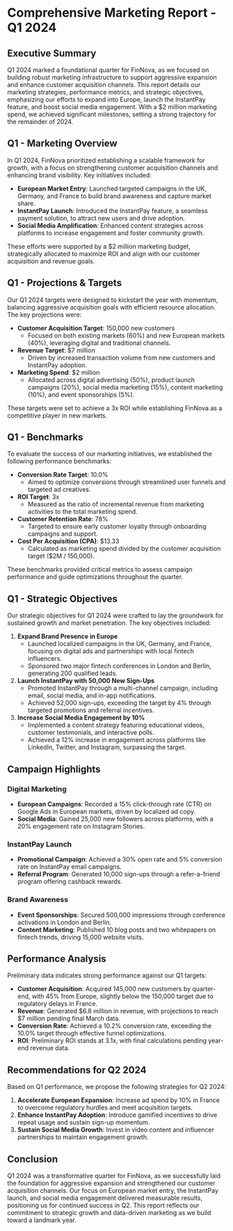 # Comprehensive Marketing Report - Q1 2024

## Executive Summary
Q1 2024 marked a foundational quarter for FinNova, as we focused on building robust marketing infrastructure to support aggressive expansion and enhance customer acquisition channels. This report details our marketing strategies, performance metrics, and strategic objectives, emphasizing our efforts to expand into Europe, launch the InstantPay feature, and boost social media engagement. With a $2 million marketing spend, we achieved significant milestones, setting a strong trajectory for the remainder of 2024.

## Q1 - Marketing Overview
In Q1 2024, FinNova prioritized establishing a scalable framework for growth, with a focus on strengthening customer acquisition channels and enhancing brand visibility. Key initiatives included:

- **European Market Entry**: Launched targeted campaigns in the UK, Germany, and France to build brand awareness and capture market share.
- **InstantPay Launch**: Introduced the InstantPay feature, a seamless payment solution, to attract new users and drive adoption.
- **Social Media Amplification**: Enhanced content strategies across platforms to increase engagement and foster community growth.

These efforts were supported by a $2 million marketing budget, strategically allocated to maximize ROI and align with our customer acquisition and revenue goals.

## Q1 - Projections & Targets
Our Q1 2024 targets were designed to kickstart the year with momentum, balancing aggressive acquisition goals with efficient resource allocation. The key projections were:

- **Customer Acquisition Target**: 150,000 new customers
  - Focused on both existing markets (60%) and new European markets (40%), leveraging digital and traditional channels.
- **Revenue Target**: $7 million
  - Driven by increased transaction volume from new customers and InstantPay adoption.
- **Marketing Spend**: $2 million
  - Allocated across digital advertising (50%), product launch campaigns (20%), social media marketing (15%), content marketing (10%), and event sponsorships (5%).

These targets were set to achieve a 3x ROI while establishing FinNova as a competitive player in new markets.

## Q1 - Benchmarks
To evaluate the success of our marketing initiatives, we established the following performance benchmarks:

- **Conversion Rate Target**: 10.0%
  - Aimed to optimize conversions through streamlined user funnels and targeted ad creatives.
- **ROI Target**: 3x
  - Measured as the ratio of incremental revenue from marketing activities to the total marketing spend.
- **Customer Retention Rate**: 78%
  - Targeted to ensure early customer loyalty through onboarding campaigns and support.
- **Cost Per Acquisition (CPA)**: $13.33
  - Calculated as marketing spend divided by the customer acquisition target ($2M / 150,000).

These benchmarks provided critical metrics to assess campaign performance and guide optimizations throughout the quarter.

## Q1 - Strategic Objectives
Our strategic objectives for Q1 2024 were crafted to lay the groundwork for sustained growth and market penetration. The key objectives included:

1. **Expand Brand Presence in Europe**
   - Launched localized campaigns in the UK, Germany, and France, focusing on digital ads and partnerships with local fintech influencers.
   - Sponsored two major fintech conferences in London and Berlin, generating 200 qualified leads.
2. **Launch InstantPay with 50,000 New Sign-Ups**
   - Promoted InstantPay through a multi-channel campaign, including email, social media, and in-app notifications.
   - Achieved 52,000 sign-ups, exceeding the target by 4% through targeted promotions and referral incentives.
3. **Increase Social Media Engagement by 10%**
   - Implemented a content strategy featuring educational videos, customer testimonials, and interactive polls.
   - Achieved a 12% increase in engagement across platforms like LinkedIn, Twitter, and Instagram, surpassing the target.

## Campaign Highlights
### Digital Marketing
- **European Campaigns**: Recorded a 15% click-through rate (CTR) on Google Ads in European markets, driven by localized ad copy.
- **Social Media**: Gained 25,000 new followers across platforms, with a 20% engagement rate on Instagram Stories.

### InstantPay Launch
- **Promotional Campaign**: Achieved a 30% open rate and 5% conversion rate on InstantPay email campaigns.
- **Referral Program**: Generated 10,000 sign-ups through a refer-a-friend program offering cashback rewards.

### Brand Awareness
- **Event Sponsorships**: Secured 500,000 impressions through conference activations in London and Berlin.
- **Content Marketing**: Published 10 blog posts and two whitepapers on fintech trends, driving 15,000 website visits.

## Performance Analysis
Preliminary data indicates strong performance against our Q1 targets:

- **Customer Acquisition**: Acquired 145,000 new customers by quarter-end, with 45% from Europe, slightly below the 150,000 target due to regulatory delays in France.
- **Revenue**: Generated $6.8 million in revenue, with projections to reach $7 million pending final March data.
- **Conversion Rate**: Achieved a 10.2% conversion rate, exceeding the 10.0% target through effective funnel optimizations.
- **ROI**: Preliminary ROI stands at 3.1x, with final calculations pending year-end revenue data.

## Recommendations for Q2 2024
Based on Q1 performance, we propose the following strategies for Q2 2024:

1. **Accelerate European Expansion**: Increase ad spend by 10% in France to overcome regulatory hurdles and meet acquisition targets.
2. **Enhance InstantPay Adoption**: Introduce gamified incentives to drive repeat usage and sustain sign-up momentum.
3. **Sustain Social Media Growth**: Invest in video content and influencer partnerships to maintain engagement growth.

## Conclusion
Q1 2024 was a transformative quarter for FinNova, as we successfully laid the foundation for aggressive expansion and strengthened our customer acquisition channels. Our focus on European market entry, the InstantPay launch, and social media engagement delivered measurable results, positioning us for continued success in Q2. This report reflects our commitment to strategic growth and data-driven marketing as we build toward a landmark year.